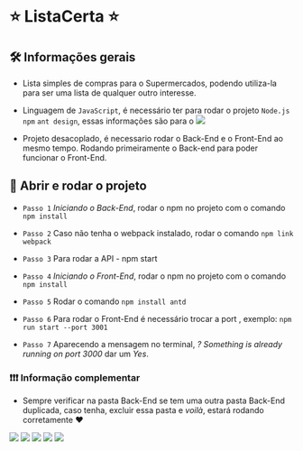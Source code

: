 # ⭐ ListaCerta ⭐

## 🛠 Informações gerais 

- Lista simples de compras para o Supermercados, podendo utiliza-la para ser uma lista de qualquer outro interesse.

- Linguagem de `JavaScript`, é necessário ter para rodar o projeto `Node.js` `npm` `ant design`, essas informações são para o <img src="https://img.shields.io/badge/Windows-017AD7?style=for-the-badge&logo=windows&logoColor=white" />

- Projeto desacoplado, é necessario rodar o Back-End e o Front-End ao mesmo tempo. Rodando primeiramente o Back-end para poder funcionar o Front-End.


## 🚀 Abrir e rodar o projeto
  
- `Passo 1`  *Iniciando o Back-End*, rodar o npm no projeto com o comando `npm install`
  
- `Passo 2`  Caso não tenha o webpack instalado, rodar o comando `npm link webpack`
  
- `Passo 3`  Para rodar a API - npm start 

- `Passo 4`  *Iniciando o Front-End*, rodar o npm no projeto com o comando `npm install`

- `Passo 5`  Rodar o comando `npm install antd`

- `Passo 6`  Para rodar o Front-End é necessário trocar a port , exemplo:  `npm run start --port 3001`

- `Passo 7`  Aparecendo a mensagem no terminal, *? Something is already running on port 3000* dar um *Yes*.

### ❗❗❗ Informação complementar

- Sempre verificar na pasta Back-End se tem uma outra pasta Back-End duplicada, caso tenha, excluir essa pasta e *voilà*, estará rodando corretamente ❤

<img src="https://img.shields.io/badge/Node.js-43853D?style=for-the-badge&logo=node.js&logoColor=white" /> <img src="https://img.shields.io/badge/JavaScript-323330?style=for-the-badge&logo=javascript&logoColor=F7DF1E" /> <img src="https://img.shields.io/badge/TypeScript-007ACC?style=for-the-badge&logo=typescript&logoColor=white" /> <img src="https://img.shields.io/badge/React-20232A?style=for-the-badge&logo=react&logoColor=61DAFB" /> <img src="https://img.shields.io/badge/Heroku-430098?style=for-the-badge&logo=heroku&logoColor=white" />




